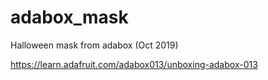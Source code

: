# adabox_mask
Halloween mask from adabox (Oct  2019)

https://learn.adafruit.com/adabox013/unboxing-adabox-013
